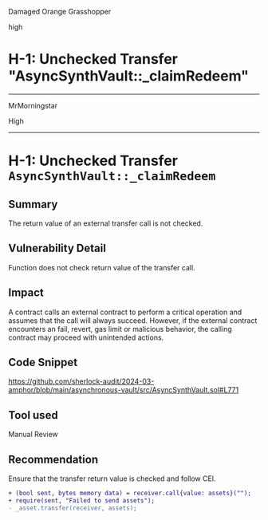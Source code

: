 Damaged Orange Grasshopper

high

# H-1: Unchecked Transfer "AsyncSynthVault::_claimRedeem"

---
MrMorningstar

High

---
# H-1: Unchecked Transfer `AsyncSynthVault::_claimRedeem`

## Summary
The return value of an external transfer call is not checked.
## Vulnerability Detail
Function does not check return value of the transfer call.
## Impact
 A contract calls an external contract to perform a critical operation and assumes that the call will always succeed. However, if the external contract encounters an fail, revert, gas limit or malicious behavior, the calling contract may proceed with unintended actions.
## Code Snippet
https://github.com/sherlock-audit/2024-03-amphor/blob/main/asynchronous-vault/src/AsyncSynthVault.sol#L771
## Tool used

Manual Review

## Recommendation
Ensure that the transfer return value is checked and follow CEI.
```diff
+ (bool sent, bytes memory data) = receiver.call{value: assets}("");
+ require(sent, "Failed to send assets");
- _asset.transfer(receiver, assets);
```